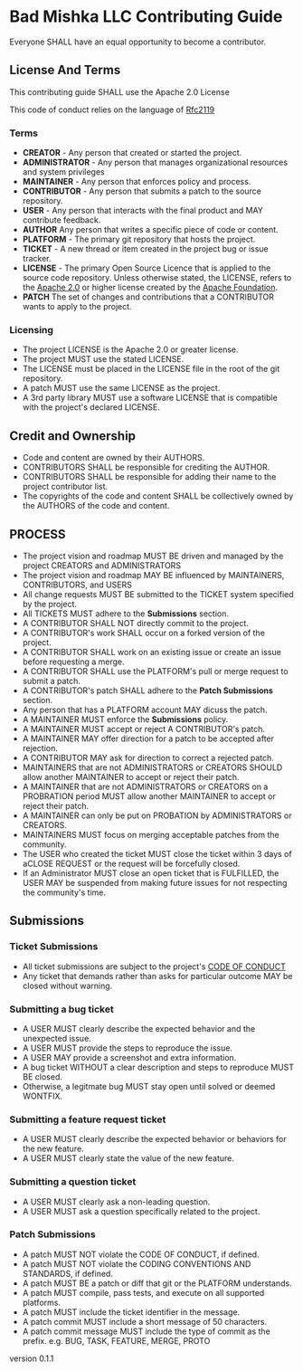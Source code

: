 # Bad Mishka LLC Contributing Guide

Everyone SHALL have an equal opportunity to become a contributor.

## License And Terms

This contributing guide SHALL use the Apache 2.0 License

This code of conduct relies on the language of 
[Rfc2119](https://www.ietf.org/rfc/rfc2119.txt)

### Terms
 - **CREATOR** - Any person that created or started the project.
 - **ADMINISTRATOR** - Any person that manages organizational resources and system privileges
 - **MAINTAINER** - Any person that enforces policy and process.
 - **CONTRIBUTOR** - Any person that submits a patch to the source repository.
 - **USER** - Any person that interacts with the final product and MAY contribute feedback.
 - **AUTHOR** Any person that writes a specific piece of code or content.
 - **PLATFORM** - The primary git repository that hosts the project. 
 - **TICKET** - A new thread or item created in the project bug or issue tracker.
 - **LICENSE** - The primary Open Source Licence that is applied to the source code repository.
 Unless otherwise stated, the LICENSE, refers to the [Apache 2.0](http://www.apache.org/licenses/LICENSE-2.0) 
 or higher license created by the [Apache Foundation](http://www.apache.org/).   
 - **PATCH** The set of changes and contributions that a CONTRIBUTOR wants to apply to the project.

 
### Licensing
 - The project LICENSE is the Apache 2.0 or greater license.
 - The project MUST use the stated LICENSE. 
 - The LICENSE must be placed in the LICENSE file in the root of the
git repository. 
 - A patch MUST use the same LICENSE as the project.
 - A 3rd party library MUST use a software LICENSE that is compatible 
with the project's declared LICENSE.
  
## Credit and Ownership
 - Code and content are owned by their AUTHORS.  
 - CONTRIBUTORS SHALL be responsible for crediting the AUTHOR.
 - CONTRIBUTORS SHALL be responsible for adding their name to the project contributor list.
 - The copyrights of the code and content SHALL be collectively owned by the AUTHORS of the code and content.
 
## PROCESS
 - The project vision and roadmap MUST BE driven and managed by the project CREATORS and ADMINISTRATORS
 - The project vision and roadmap MAY BE influenced by MAINTAINERS, CONTRIBUTORS, and USERS
 - All change requests MUST BE submitted to the TICKET system specified by the project.
 - All TICKETS MUST adhere to the **Submissions** section.
 - A CONTRIBUTOR SHALL NOT directly commit to the project.
 - A CONTRIBUTOR's work SHALL occur on a forked version of the project.
 - A CONTRIBUTOR SHALL work on an existing issue or create an issue before requesting a merge.
 - A CONTRIBUTOR SHALL use the PLATFORM's pull or merge request to submit a patch.
 - A CONTRIBUTOR's patch SHALL adhere to the **Patch Submissions** section.
 - Any person that has a PLATFORM account MAY dicuss the patch.
 - A MAINTAINER MUST enforce the **Submissions** policy.
 - A MAINTAINER MUST accept or reject A CONTRIBUTOR's patch.  
 - A MAINTAINER MAY offer direction for a patch to be accepted after rejection.
 - A CONTRIBUTOR MAY ask for direction to correct a rejected patch. 
 - MAINTAINERS that are not ADMINISTRATORS or CREATORS SHOULD allow another MAINTAINER
 to accept or reject their patch.
 - A MAINTAINER that are not ADMINISTRATORS or CREATORS on a PROBRATION period 
 MUST allow another MAINTAINER to accept or reject their patch.
 - A MAINTAINER can only be put on PROBATION by ADMINISTRATORS or CREATORS.
 - MAINTAINERS MUST focus on merging acceptable patches from the community.
 - The USER who created the ticket MUST close the ticket within 3 days of  aCLOSE REQUEST or 
 the request will be forcefully closed.  
 - If an Administrator MUST close an open ticket that is FULFILLED, the USER MAY be suspended
 from making future issues for not respecting the community's time. 
 
 
## Submissions

### Ticket Submissions
 - All ticket submissions are subject to the project's [CODE OF CONDUCT](CODE-OF-CONDUCT.md)
 - Any ticket that demands rather than asks for particular outcome MAY be closed without warning.
 
### Submitting a bug ticket
 - A USER MUST clearly describe the expected behavior and the unexpected issue.
 - A USER MUST provide the steps to reproduce the issue. 
 - A USER MAY provide a screenshot and extra information.
 - A bug ticket WITHOUT a clear description and steps to reproduce MUST BE closed.
 - Otherwise, a legitmate bug MUST stay open until solved or deemed WONTFIX.
 
### Submitting a feature request ticket
 - A USER MUST clearly describe the expected behavior or behaviors for the new feature.
 - A USER MUST clearly state the value of the new feature. 
 
### Submitting a question ticket
 - A USER MUST clearly ask a non-leading question.
 - A USER MUST ask a question specifically related to the project.  
 
### Patch Submissions
 - A patch MUST NOT violate the CODE OF CONDUCT, if defined.
 - A patch MUST NOT violate the CODING CONVENTIONS AND STANDARDS, if defined.
 - A patch MUST BE a patch or diff that git or the PLATFORM understands.
 - A patch MUST compile, pass tests, and execute on all supported platforms.
 - A patch MUST include the ticket identifier in the message.
 - A patch commit MUST include a short message of 50 characters.
 - A patch commit message MUST include the type of commit as the prefix. e.g. BUG, TASK, FEATURE, MERGE, PROTO 

version 0.1.1